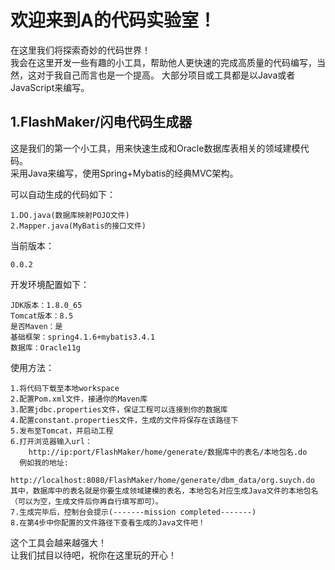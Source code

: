 欢迎来到A的代码实验室！
========
在这里我们将探索奇妙的代码世界！<br>
我会在这里开发一些有趣的小工具，帮助他人更快速的完成高质量的代码编写，当然，这对于我自己而言也是一个提高。
大部分项目或工具都是以Java或者JavaScript来编写。

1.FlashMaker/闪电代码生成器
--------
这是我们的第一个小工具，用来快速生成和Oracle数据库表相关的领域建模代码。<br>
采用Java来编写，使用Spring+Mybatis的经典MVC架构。<br>

可以自动生成的代码如下：<br>

    1.DO.java(数据库映射POJO文件)
    2.Mapper.java(MyBatis的接口文件)
    
当前版本：<br>

    0.0.2

开发环境配置如下：<br>

    JDK版本：1.8.0_65
    Tomcat版本：8.5
    是否Maven：是
    基础框架：spring4.1.6+mybatis3.4.1
    数据库：Oracle11g

使用方法：<br>

    1.将代码下载至本地workspace
    2.配置Pom.xml文件，接通你的Maven库
    3.配置jdbc.properties文件，保证工程可以连接到你的数据库
    4.配置constant.properties文件，生成的文件将保存在该路径下
    5.发布至Tomcat，并启动工程
    6.打开浏览器输入url：
        http://ip:port/FlashMaker/home/generate/数据库中的表名/本地包名.do
      例如我的地址:
        http://localhost:8080/FlashMaker/home/generate/dbm_data/org.suych.do
    其中，数据库中的表名就是你要生成领域建模的表名，本地包名对应生成Java文件的本地包名（可以为空，生成文件后你再自行填写即可）。
    7.生成完毕后，控制台会提示(-------mission completed-------)
    8.在第4步中你配置的文件路径下查看生成的Java文件吧！

这个工具会越来越强大！<br>
让我们拭目以待吧，祝你在这里玩的开心！

